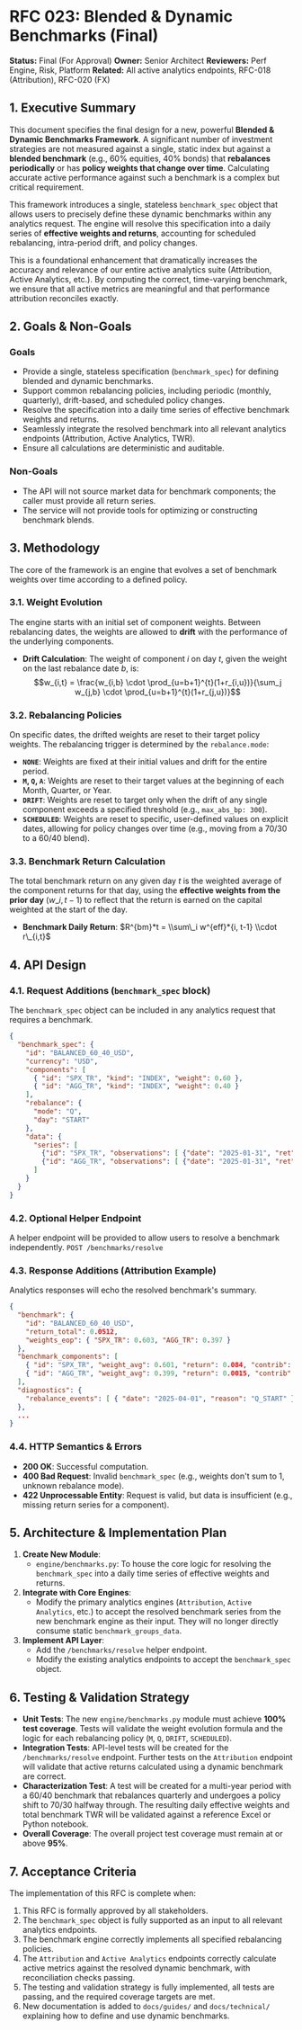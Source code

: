 # RFC 023: Blended & Dynamic Benchmarks (Final)

**Status:** Final (For Approval)
**Owner:** Senior Architect
**Reviewers:** Perf Engine, Risk, Platform
**Related:** All active analytics endpoints, RFC-018 (Attribution), RFC-020 (FX)

## 1\. Executive Summary

This document specifies the final design for a new, powerful **Blended & Dynamic Benchmarks Framework**. A significant number of investment strategies are not measured against a single, static index but against a **blended benchmark** (e.g., 60% equities, 40% bonds) that **rebalances periodically** or has **policy weights that change over time**. Calculating accurate active performance against such a benchmark is a complex but critical requirement.

This framework introduces a single, stateless `benchmark_spec` object that allows users to precisely define these dynamic benchmarks within any analytics request. The engine will resolve this specification into a daily series of **effective weights and returns**, accounting for scheduled rebalancing, intra-period drift, and policy changes.

This is a foundational enhancement that dramatically increases the accuracy and relevance of our entire active analytics suite (Attribution, Active Analytics, etc.). By computing the correct, time-varying benchmark, we ensure that all active metrics are meaningful and that performance attribution reconciles exactly.

## 2\. Goals & Non-Goals

### Goals

  * Provide a single, stateless specification (`benchmark_spec`) for defining blended and dynamic benchmarks.
  * Support common rebalancing policies, including periodic (monthly, quarterly), drift-based, and scheduled policy changes.
  * Resolve the specification into a daily time series of effective benchmark weights and returns.
  * Seamlessly integrate the resolved benchmark into all relevant analytics endpoints (Attribution, Active Analytics, TWR).
  * Ensure all calculations are deterministic and auditable.

### Non-Goals

  * The API will not source market data for benchmark components; the caller must provide all return series.
  * The service will not provide tools for optimizing or constructing benchmark blends.

## 3\. Methodology

The core of the framework is an engine that evolves a set of benchmark weights over time according to a defined policy.

### 3.1. Weight Evolution

The engine starts with an initial set of component weights. Between rebalancing dates, the weights are allowed to **drift** with the performance of the underlying components.

  * **Drift Calculation**: The weight of component *i* on day *t*, given the weight on the last rebalance date *b*, is:
    $$w_{i,t} = \frac{w_{i,b} \cdot \prod_{u=b+1}^{t}(1+r_{i,u})}{\sum_j w_{j,b} \cdot \prod_{u=b+1}^{t}(1+r_{j,u})}$$

### 3.2. Rebalancing Policies

On specific dates, the drifted weights are reset to their target policy weights. The rebalancing trigger is determined by the `rebalance.mode`:

  * **`NONE`**: Weights are fixed at their initial values and drift for the entire period.
  * **`M`, `Q`, `A`**: Weights are reset to their target values at the beginning of each Month, Quarter, or Year.
  * **`DRIFT`**: Weights are reset to target only when the drift of any single component exceeds a specified threshold (e.g., `max_abs_bp: 300`).
  * **`SCHEDULED`**: Weights are reset to specific, user-defined values on explicit dates, allowing for policy changes over time (e.g., moving from a 70/30 to a 60/40 blend).

### 3.3. Benchmark Return Calculation

The total benchmark return on any given day *t* is the weighted average of the component returns for that day, using the **effective weights from the prior day** ($w\_{i, t-1}$) to reflect that the return is earned on the capital weighted at the start of the day.

  * **Benchmark Daily Return**: $R^{bm}*t = \\sum\_i w^{eff}*{i, t-1} \\cdot r\_{i,t}$

## 4\. API Design

### 4.1. Request Additions (`benchmark_spec` block)

The `benchmark_spec` object can be included in any analytics request that requires a benchmark.

```json
{
  "benchmark_spec": {
    "id": "BALANCED_60_40_USD",
    "currency": "USD",
    "components": [
      { "id": "SPX_TR", "kind": "INDEX", "weight": 0.60 },
      { "id": "AGG_TR", "kind": "INDEX", "weight": 0.40 }
    ],
    "rebalance": {
      "mode": "Q",
      "day": "START"
    },
    "data": {
      "series": [
        {"id": "SPX_TR", "observations": [ {"date": "2025-01-31", "ret": 0.021}, ... ]},
        {"id": "AGG_TR", "observations": [ {"date": "2025-01-31", "ret": 0.006}, ... ]}
      ]
    }
  }
}
```

### 4.2. Optional Helper Endpoint

A helper endpoint will be provided to allow users to resolve a benchmark independently.
`POST /benchmarks/resolve`

### 4.3. Response Additions (Attribution Example)

Analytics responses will echo the resolved benchmark's summary.

```json
{
  "benchmark": {
    "id": "BALANCED_60_40_USD",
    "return_total": 0.0512,
    "weights_eop": { "SPX_TR": 0.603, "AGG_TR": 0.397 }
  },
  "benchmark_components": [
    { "id": "SPX_TR", "weight_avg": 0.601, "return": 0.084, "contrib": 0.0506 },
    { "id": "AGG_TR", "weight_avg": 0.399, "return": 0.0015, "contrib": 0.0006 }
  ],
  "diagnostics": {
    "rebalance_events": [ { "date": "2025-04-01", "reason": "Q_START" } ]
  },
  ...
}
```

### 4.4. HTTP Semantics & Errors

  * **200 OK**: Successful computation.
  * **400 Bad Request**: Invalid `benchmark_spec` (e.g., weights don't sum to 1, unknown rebalance mode).
  * **422 Unprocessable Entity**: Request is valid, but data is insufficient (e.g., missing return series for a component).

## 5\. Architecture & Implementation Plan

1.  **Create New Module**:
      * `engine/benchmarks.py`: To house the core logic for resolving the `benchmark_spec` into a daily time series of effective weights and returns.
2.  **Integrate with Core Engines**:
      * Modify the primary analytics engines (`Attribution`, `Active Analytics`, etc.) to accept the resolved benchmark series from the new benchmark engine as their input. They will no longer directly consume static `benchmark_groups_data`.
3.  **Implement API Layer**:
      * Add the `/benchmarks/resolve` helper endpoint.
      * Modify the existing analytics endpoints to accept the `benchmark_spec` object.

## 6\. Testing & Validation Strategy

  * **Unit Tests**: The new `engine/benchmarks.py` module must achieve **100% test coverage**. Tests will validate the weight evolution formula and the logic for each rebalancing policy (`M`, `Q`, `DRIFT`, `SCHEDULED`).
  * **Integration Tests**: API-level tests will be created for the `/benchmarks/resolve` endpoint. Further tests on the `Attribution` endpoint will validate that active returns calculated using a dynamic benchmark are correct.
  * **Characterization Test**: A test will be created for a multi-year period with a 60/40 benchmark that rebalances quarterly and undergoes a policy shift to 70/30 halfway through. The resulting daily effective weights and total benchmark TWR will be validated against a reference Excel or Python notebook.
  * **Overall Coverage**: The overall project test coverage must remain at or above **95%**.

## 7\. Acceptance Criteria

The implementation of this RFC is complete when:

1.  This RFC is formally approved by all stakeholders.
2.  The `benchmark_spec` object is fully supported as an input to all relevant analytics endpoints.
3.  The benchmark engine correctly implements all specified rebalancing policies.
4.  The `Attribution` and `Active Analytics` endpoints correctly calculate active metrics against the resolved dynamic benchmark, with reconciliation checks passing.
5.  The testing and validation strategy is fully implemented, all tests are passing, and the required coverage targets are met.
6.  New documentation is added to `docs/guides/` and `docs/technical/` explaining how to define and use dynamic benchmarks.